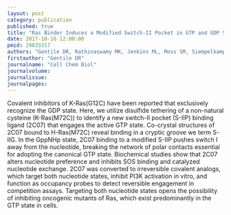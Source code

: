 ```yaml
---
layout: post
category: publication
published: true
title: "Ras Binder Induces a Modified Switch-II Pocket in GTP and GDP States."
date: 2017-10-16 12:00:00
pmid: 29033317
authors: "Gentile DR, Rathinaswamy MK, Jenkins ML, Moss SM, Siempelkamp BD, Renslo AR, Burke JE, Shokat KM"
firstauthor: "Gentile DR"
journalname: "Cell Chem Biol"
journalvolume: 
journalissue: 
journalpages: 
---
```


Covalent inhibitors of K-Ras(G12C) have been reported that exclusively recognize the GDP state. Here, we utilize disulfide tethering of a non-natural cysteine (K-Ras(M72C)) to identify a new switch-II pocket (S-IIP) binding ligand (2C07) that engages the active GTP state. Co-crystal structures of 2C07 bound to H-Ras(M72C) reveal binding in a cryptic groove we term S-IIG. In the GppNHp state, 2C07 binding to a modified S-IIP pushes switch I away from the nucleotide, breaking the network of polar contacts essential for adopting the canonical GTP state. Biochemical studies show that 2C07 alters nucleotide preference and inhibits SOS binding and catalyzed nucleotide exchange. 2C07 was converted to irreversible covalent analogs, which target both nucleotide states, inhibit PI3K activation in vitro, and function as occupancy probes to detect reversible engagement in competition assays. Targeting both nucleotide states opens the possibility of inhibiting oncogenic mutants of Ras, which exist predominantly in the GTP state in cells.

